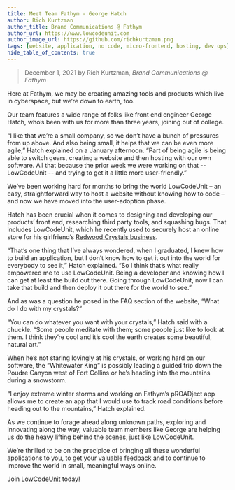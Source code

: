 ```yaml
---
title: Meet Team Fathym - George Hatch
author: Rich Kurtzman
author_title: Brand Communications @ Fathym
author_url: https://www.lowcodeunit.com
author_image_url: https://github.com/richkurtzman.png
tags: [website, application, no code, micro-frontend, hosting, dev ops]
hide_table_of_contents: true
---
```


> December 1, 2021 by Rich Kurtzman, _Brand Communications @ Fathym_

Here at Fathym, we may be creating amazing tools and products which live in cyberspace, but we’re down to earth, too.  

Our team features a wide range of folks like front end engineer George Hatch, who’s been with us for more than three years, joining out of college.  

“I like that we’re a small company, so we don’t have a bunch of pressures from up above. And also being small, it helps that we can be even more agile,” Hatch explained on a January afternoon. “Part of being agile is being able to switch gears, creating a website and then hosting with our own software. All that because the prior week we were working on that -- LowCodeUnit -- and trying to get it a little more user-friendly.” 

We’ve been working hard for months to bring the world LowCodeUnit – an easy, straightforward way to host a website without knowing how to code – and now we have moved into the user-adoption phase.  

Hatch has been crucial when it comes to designing and developing our products’ front end, researching third party tools, and squashing bugs. That includes LowCodeUnit, which he recently used to securely host an online store for his girlfriend’s [Redwood Crystals business](https://www.lowcodeunit.com/blog/how-to-host-an-ecommerce-site-with-lowcodeunit).  

“That’s one thing that I’ve always wondered, when I graduated, I knew how to build an application, but I don’t know how to get it out into the world for everybody to see it,” Hatch explained. “So I think that’s what really empowered me to use LowCodeUnit. Being a developer and knowing how I can get at least the build out there. Going through LowCodeUnit, now I can take that build and then deploy it out there for the world to see.” 

And as was a question he posed in the FAQ section of the website, “What do I do with my crystals?” 

“You can do whatever you want with your crystals,” Hatch said with a chuckle. “Some people meditate with them; some people just like to look at them. I think they’re cool and it’s cool the earth creates some beautiful, natural art.”  

When he’s not staring lovingly at his crystals, or working hard on our software, the “Whitewater King” is possibly leading a guided trip down the Poudre Canyon west of Fort Collins or he’s heading into the mountains during a snowstorm.  

“I enjoy extreme winter storms and working on Fathym’s pROADject app allows me to create an app that I would use to track road conditions before heading out to the mountains,” Hatch explained.  

As we continue to forage ahead along unknown paths, exploring and innovating along the way, valuable team members like George are helping us do the heavy lifting behind the scenes, just like LowCodeUnit. 

We’re thrilled to be on the precipice of bringing all these wonderful applications to you, to get your valuable feedback and to continue to improve the world in small, meaningful ways online.  

Join [LowCodeUnit](https://auth.fathym.com/fathymcloudprd.onmicrosoft.com/oauth2/v2.0/authorize?p=b2c_1_sign_up_sign_in&client_id=98f014f1-2547-4bcc-a583-3edc8f1190f2&redirect_uri=https%3A%2F%2Fwww.lowcodeunit.com%2F.oauth%2FB2C_1_SIGN_UP_SIGN_IN&response_type=id_token&scope=openid%20profile&response_mode=form_post&nonce=637789907534834707.OWNhMWZkZGMtODQ2NC00YTg0LWFjZWQtYjlkNzg0YTIzMDhkYTcxMzVkZmYtN2E2Mi00ZDRlLWIxODQtZjMxMjBkNWI2OTEx&state=CfDJ8C5COa2dn0dMrEVjdLxcXm-FCakeBxrXIOHa_lF_u0ckh9rvLFuKJ30MWBprExUQA_N5HmWWWPdxqWlni-KFqpg_jVjPahrQdGw79U0sMBN8dTvgrlAMeT9--L-7VgMBsZfFPAho9dcKUN1jO6lAaxL13PM1_vGer-vJc6tcpigRpNr5jcHtitGIKjexLmQqkIslp3MFKCKAi-5IiVd3JbpibPm4gbmDQpYtgstmG9SSlpjvEqJk_2AIqtMHkiojK3kE4WSc5mcYS3FQ3hiRqVQRPlL3jI7U3bUsqGYtLuoJr_St6mGBbHvGmB6M0MCeFn_G5LDsRzyHZhBWf9a1qo6dktz_kEcsAahYPLWjAI_2&x-client-SKU=ID_NETSTANDARD2_0&x-client-ver=6.11.1.0) today!
